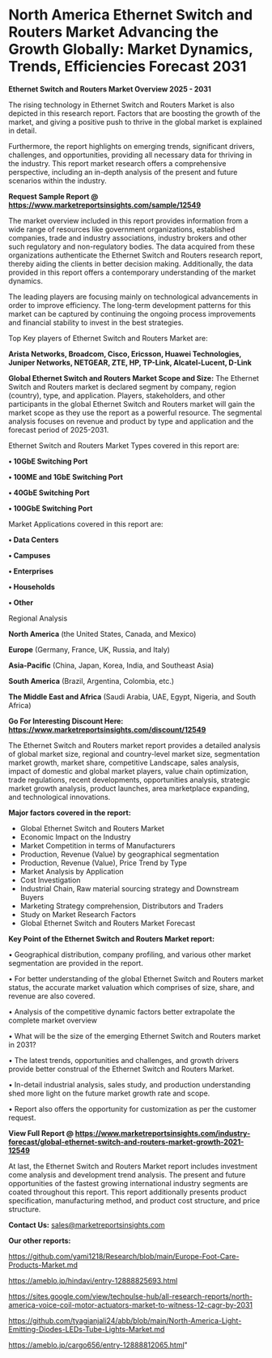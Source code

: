  # North America Ethernet Switch and Routers Market Advancing the Growth Globally: Market Dynamics, Trends, Efficiencies Forecast 2031

<Strong> Ethernet Switch and Routers Market Overview 2025 - 2031</strong>

The rising technology in Ethernet Switch and Routers Market is also depicted in this research report. Factors that are boosting the growth of the market, and giving a positive push to thrive in the global market is explained in detail.

Furthermore, the report highlights on emerging trends, significant drivers, challenges, and opportunities, providing all necessary data for thriving in the industry. This report market research offers a comprehensive perspective, including an in-depth analysis of the present and future scenarios within the industry.

<strong>Request Sample Report @ <a href=https://www.marketreportsinsights.com/sample/12549>https://www.marketreportsinsights.com/sample/12549</a></strong>

The market overview included in this report provides information from a wide range of resources like government organizations, established companies, trade and industry associations, industry brokers and other such regulatory and non-regulatory bodies. The data acquired from these organizations authenticate the Ethernet Switch and Routers research report, thereby aiding the clients in better decision making. Additionally, the data provided in this report offers a contemporary understanding of the market dynamics.

The leading players are focusing mainly on technological advancements in order to improve efficiency. The long-term development patterns for this market can be captured by continuing the ongoing process improvements and financial stability to invest in the best strategies.

Top Key players of Ethernet Switch and Routers Market are:

<strong>Arista Networks, Broadcom, Cisco, Ericsson, Huawei Technologies, Juniper Networks, NETGEAR, ZTE, HP, TP-Link, Alcatel-Lucent, D-Link</strong>

<strong><b>Global Ethernet Switch and Routers Market Scope and Size:</b></strong>
The Ethernet Switch and Routers market is declared segment by company, region (country), type, and application. Players, stakeholders, and other participants in the global Ethernet Switch and Routers market will gain the market scope as they use the report as a powerful resource. The segmental analysis focuses on revenue and product by type and application and the forecast period of 2025-2031.

Ethernet Switch and Routers Market Types covered in this report are:

<strong>• 10GbE Switching Port

• 100ME and 1GbE Switching Port

• 40GbE Switching Port

• 100GbE Switching Port</strong>

Market Applications covered in this report are:

<strong>• Data Centers

• Campuses

• Enterprises

• Households

• Other</strong> 

Regional Analysis

<strong>North America</strong> (the United States, Canada, and Mexico)

<strong>Europe</strong> (Germany, France, UK, Russia, and Italy)

<strong>Asia-Pacific</strong> (China, Japan, Korea, India, and Southeast Asia)

<strong>South America</strong> (Brazil, Argentina, Colombia, etc.)

<strong>The Middle East and Africa</strong> (Saudi Arabia, UAE, Egypt, Nigeria, and South Africa)

<strong>Go For Interesting Discount Here: <a href=https://www.marketreportsinsights.com/discount/12549>https://www.marketreportsinsights.com/discount/12549</a></strong>

The Ethernet Switch and Routers market report provides a detailed analysis of global market size, regional and country-level market size, segmentation market growth, market share, competitive Landscape, sales analysis, impact of domestic and global market players, value chain optimization, trade regulations, recent developments, opportunities analysis, strategic market growth analysis, product launches, area marketplace expanding, and technological innovations.

<strong><b>Major factors covered in the report:</b></strong>
<ul>
  <li>Global Ethernet Switch and Routers Market </li>
  <li>Economic Impact on the Industry</li>
  <li>Market Competition in terms of Manufacturers</li>
  <li>Production, Revenue (Value) by geographical segmentation</li>
  <li>Production, Revenue (Value), Price Trend by Type</li>
  <li>Market Analysis by Application</li>
  <li>Cost Investigation</li>
  <li>Industrial Chain, Raw material sourcing strategy and Downstream Buyers</li>
  <li>Marketing Strategy comprehension, Distributors and Traders</li>
  <li>Study on Market Research Factors</li>
  <li>Global Ethernet Switch and Routers Market Forecast</li>
</ul>

<strong><b>Key Point of the Ethernet Switch and Routers Market report:</b></strong>

• Geographical distribution, company profiling, and various other market segmentation are provided in the report.

• For better understanding of the global Ethernet Switch and Routers market status, the accurate market valuation which comprises of size, share, and revenue are also covered.

• Analysis of the competitive dynamic factors better extrapolate the complete market overview

• What will be the size of the emerging Ethernet Switch and Routers market in 2031?

• The latest trends, opportunities and challenges, and growth drivers provide better construal of the Ethernet Switch and Routers Market.

• In-detail industrial analysis, sales study, and production understanding shed more light on the future market growth rate and scope.

• Report also offers the opportunity for customization as per the customer request.

<strong><b>View Full Report @ <a href=https://www.marketreportsinsights.com/industry-forecast/global-ethernet-switch-and-routers-market-growth-2021-12549>https://www.marketreportsinsights.com/industry-forecast/global-ethernet-switch-and-routers-market-growth-2021-12549</a></b></strong>


At last, the Ethernet Switch and Routers Market report includes investment come analysis and development trend analysis. The present and future opportunities of the fastest growing international industry segments are coated throughout this report. This report additionally presents product specification, manufacturing method, and product cost structure, and price structure.

<strong>Contact Us:</strong>
sales@marketreportsinsights.com

<strong>Our other reports:</strong>

<a href=https://github.com/yami1218/Research/blob/main/Europe-Foot-Care-Products-Market.md>https://github.com/yami1218/Research/blob/main/Europe-Foot-Care-Products-Market.md</a>

<a href=https://ameblo.jp/hindavi/entry-12888825693.html>https://ameblo.jp/hindavi/entry-12888825693.html</a>

<a href=https://sites.google.com/view/techpulse-hub/all-research-reports/north-america-voice-coil-motor-actuators-market-to-witness-12-cagr-by-2031>https://sites.google.com/view/techpulse-hub/all-research-reports/north-america-voice-coil-motor-actuators-market-to-witness-12-cagr-by-2031</a>

<a href=https://github.com/tyagianjali24/abb/blob/main/North-America-Light-Emitting-Diodes-LEDs-Tube-Lights-Market.md>https://github.com/tyagianjali24/abb/blob/main/North-America-Light-Emitting-Diodes-LEDs-Tube-Lights-Market.md</a>

<a href=https://ameblo.jp/cargo656/entry-12888812065.html>https://ameblo.jp/cargo656/entry-12888812065.html</a>"
